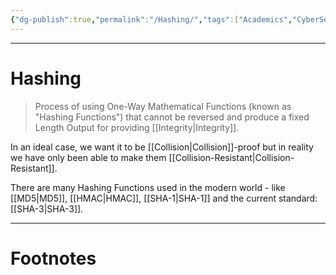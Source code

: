 ```yaml
---
{"dg-publish":true,"permalink":"/Hashing/","tags":["Academics","CyberSec","Mathematics"]}
---
```



---
# Hashing
> Process of using One-Way Mathematical Functions (known as "Hashing Functions") that cannot be reversed and produce a fixed Length Output for providing [[Integrity\|Integrity]].

In an ideal case, we want it to be [[Collision\|Collision]]-proof but in reality we have only been able to make them [[Collision-Resistant\|Collision-Resistant]].

There are many Hashing Functions used in the modern world - like [[MD5\|MD5]], [[HMAC\|HMAC]], [[SHA-1\|SHA-1]] and the current standard: [[SHA-3\|SHA-3]].

---
# Footnotes